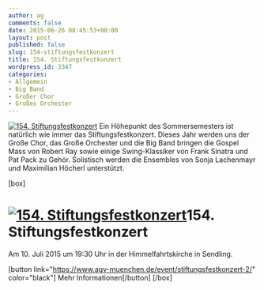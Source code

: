 ```yaml
---
author: ag
comments: false
date: 2015-06-26 08:45:53+00:00
layout: post
published: false
slug: 154-stiftungsfestkonzert
title: 154. Stiftungsfestkonzert
wordpress_id: 3347
categories:
- Allgemein
- Big Band
- Großer Chor
- Großes Orchester
---
```


[![154. Stiftungsfestkonzert](https://www.agv-muenchen.de/wp-content/uploads/2015/06/Stiftungsfestkonzert-SS15.jpg)](https://www.agv-muenchen.de/event/stiftungsfestkonzert-2/)
Ein Höhepunkt des Sommersemesters ist natürlich wie immer das Stiftungsfestkonzert. Dieses Jahr werden uns der Große Chor, das Große Orchester und die Big Band bringen die Gospel Mass von Robert Ray sowie einige Swing-Klassiker von Frank Sinatra und Pat Pack zu Gehör. Solistisch werden die Ensembles von Sonja Lachenmayr und Maximilian Höcherl unterstützt.

[box]

# [![154. Stiftungsfestkonzert](https://www.agv-muenchen.de/wp-content/uploads/2015/06/Stiftungsfestkonzert-SS15.jpg)](https://www.agv-muenchen.de/event/stiftungsfestkonzert-2/)154. Stiftungsfestkonzert

Am 10. Juli 2015 um 19:30 Uhr in der Himmelfahrtskirche in Sendling.

[button link="https://www.agv-muenchen.de/event/stiftungsfestkonzert-2/" color="black"] Mehr Informationen[/button]
[/box]
